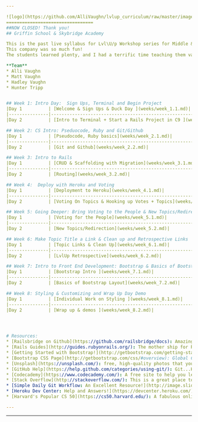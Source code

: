 ```yaml
---

![logo](https://github.com/AlliVaughn/lvlup_curriculum/raw/master/images/logo.png)
=================================
##NOW CLOSED! Thank you!  
## Griffin School & Skybridge Academy 

This is the past live syllabus for Lvl\U/p Workshop series for Middle & High Schoolers. 
This company was so much fun! 
The students learned plenty, and I had a terrific time teaching them valuable skills.  

**Team**
* Alli Vaughn 
* Matt Vaughn
* Hadley Vaughn 
* Hunter Tripp


## Week 1: Intro Day:  Sign Ups, Terminal and Begin Project
|Day 1          | [Welcome & Sign Ups & Duck Day ](weeks/week_1.1.md)|
|---------------|----------------------------------------------------------------|
|Day 2          | [Intro to Terminal + Start a Rails Project in C9 ](weeks/week_1.2.md)|

## Week 2: CS Intro: Pseduocode, Ruby and Git/Github
|Day 1          | [Pseudocode, Ruby basics](weeks/week_2.1.md)|
|---------------|----------------------------------------------------------------|
|Day 2          | [Git and Github](weeks/week_2.2.md)|

## Week 3: Intro to Rails 
|Day 1          | [CRUD & Scaffolding with Migration](weeks/week_3.1.md)|
|---------------|----------------------------------------------------------------|
|Day 2          | [Routing](weeks/week_3.2.md)|

## Week 4:  Deploy with Heroku and Voting 
|Day 1          | [Deployment to Heroku](weeks/week_4.1.md)|
|---------------|----------------------------------------------------------------|
|Day 2          | [Voting On Topics & Hooking up Votes + Topics](weeks/week_4.2.md)|

## Week 5: Going Deeper: Bring Voting to the People & New Topics/Redirect to List
|Day 1          | [Voting for the People](weeks/week_5.1.md)|
|---------------|----------------------------------------------------------------|
|Day 2          | [New Topics/Redirection](weeks/week_5.2.md)|

## Week 6: Make Topic Title a Link & Clean up and Retrospective Links
|Day 1          | [Topic Links & Clean Up](weeks/week_6.1.md)|
|---------------|----------------------------------------------------------------|
|Day 2          | [LvlUp Retrospective](weeks/week_6.2.md)|

## Week 7: Intro to Front End Development: Bootstrap & Basics of Bootstrap Layout
|Day 1          | [Bootstrap Intro ](weeks/week_7.1.md)|
|---------------|----------------------------------------------------------------|
|Day 2          | [Basics of Bootstrap Layout](weeks/week_7.2.md)|

## Week 8: Styling & Customizing and Wrap Up Day Demo
|Day 1          | [Individual Work on Styling ](weeks/week_8.1.md)|
|---------------|----------------------------------------------------------------|
|Day 2          | [Wrap up & demos ](weeks/week_8.2.md)|




# Resources: 
* [Railsbridge on Github](https://github.com/railsbridge/docs): Amazing folks, without whom Lvl\U/p wouldn't exist! 
* [Rails Guides](http://guides.rubyonrails.org/): The mother ship for Rails!  
* [Getting Started with Bootstrap!](http://getbootstrap.com/getting-started/#examples): This is a great place for example code for learning to create more fun stuff on that front end!
* [Bootstrap CSS Page](http://getbootstrap.com/css/#overview): Global CSS settings, fundamental HTML elements styled and enhanced with extensible classes, and an advanced grid system. 
* [Unsplash](https://unsplash.com/): free, high-quality photos that you can download and use! 
* [GitHub Help](https://help.github.com/categories/using-git/): Git...Help. That easy! 
* [Codecademy](https://www.codecademy.com/): A free site to help you learn and practice coding! 
* [Stack Overflow](http://stackoverflow.com/): This is a great place to ask questions and get answers. 
* [Simple Daily Git Workflow: An Excellent Resource!](http://image.slidesharecdn.com/dcnyc10-gitingear-120510030924-phpapp02/95/git-in-gear-how-to-track-changes-travel-back-in-time-and-code-nicely-with-others-30-638.jpg?cb=1397421717)
* [Heroku Dev Center: Help and Answers!](https://devcenter.heroku.com/)
* [Harvard's Popular CS 50](https://cs50.harvard.edu/): A fabulous online open course on Computer Science! Highly Recommended! 

---
```

---





